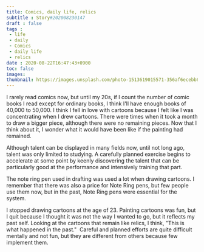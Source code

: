 ```yaml
---
title: Comics, daily life, relics
subtitle : Story#202008230147
draft : false
tags :
 - life
 - daily
 - Comics
 - daily life
 - relics
date : 2020-08-22T16:47:43+0900
toc: false
images: 
thumbnail: https://images.unsplash.com/photo-1513619015571-356af6ecebb8?ixlib=rb-1.2.1&q=80&fm=jpg&crop=entropy&cs=tinysrgb&w=1080&fit=max&ixid=eyJhcHBfaWQiOjE1NTU0OX0
---
```


I rarely read comics now, but until my 20s, if I count the number of comic books I read except for ordinary books, I think I'll have enough books of 40,000 to 50,000. I think I fell in love with cartoons because I felt like I was concentrating when I drew cartoons. There were times when it took a month to draw a bigger piece, although there were no remaining pieces. Now that I think about it, I wonder what it would have been like if the painting had remained.  

Although talent can be displayed in many fields now, until not long ago, talent was only limited to studying. A carefully planned exercise begins to accelerate at some point by keenly discovering the talent that can be particularly good at the performance and intensively training that part.  

The note ring pen used in drafting was used a lot when drawing cartoons. I remember that there was also a price for Note Ring pens, but few people use them now, but in the past, Note Ring pens were essential for the system.  

I stopped drawing cartoons at the age of 23. Painting cartoons was fun, but I quit because I thought it was not the way I wanted to go, but it reflects my past self. Looking at the cartoons that remain like relics, I think, "This is what happened in the past."  Careful and planned efforts are quite difficult mentally and not fun, but they are different from others because few implement them.  

